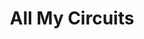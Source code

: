 ---
title: All My Circuits
description: Work in progress..
img: /Blog/assets/img/allMyCircuits.png
img_height: 450
site: http://asipple1.github.io/All-My-Circuits/
---